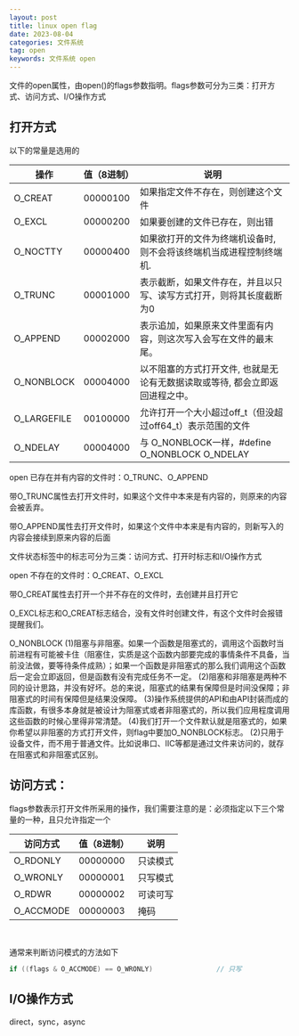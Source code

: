```yaml
---
layout: post
title: linux open flag
date: 2023-08-04
categories: 文件系统
tag: open
keywords: 文件系统 open
---
```


文件的open属性，由open()的flags参数指明。flags参数可分为三类：打开方式、访问方式、I/O操作方式

## 打开方式

以下的常量是选用的

| 操作        | 值（8进制） | 说明                                                         |
| ----------- | ----------- | ------------------------------------------------------------ |
| O_CREAT     | 00000100    | 如果指定文件不存在，则创建这个文件                           |
| O_EXCL      | 00000200    | 如果要创建的文件已存在，则出错                               |
| O_NOCTTY    | 00000400    | 如果欲打开的文件为终端机设备时, 则不会将该终端机当成进程控制终端机. |
| O_TRUNC     | 00001000    | 表示截断，如果文件存在，并且以只写、读写方式打开，则将其长度截断为0 |
| O_APPEND    | 00002000    | 表示追加，如果原来文件里面有内容，则这次写入会写在文件的最末尾。 |
| O_NONBLOCK  | 00004000    | 以不阻塞的方式打开文件, 也就是无论有无数据读取或等待, 都会立即返回进程之中。 |
| O_LARGEFILE | 00100000    | 允许打开一个大小超过off_t（但没超过off64_t）表示范围的文件   |
| O_NDELAY    | 00004000    | 与 O_NONBLOCK一样，#define O_NONBLOCK   O_NDELAY             |

open 已存在并有内容的文件时：O_TRUNC、O_APPEND

带O_TRUNC属性去打开文件时，如果这个文件中本来是有内容的，则原来的内容会被丢弃。

带O_APPEND属性去打开文件时，如果这个文件中本来是有内容的，则新写入的内容会接续到原来内容的后面

文件状态标签中的标志可分为三类：访问方式、打开时标志和I/O操作方式

open 不存在的文件时：O_CREAT、O_EXCL

带O_CREAT属性去打开一个并不存在的文件时，去创建并且打开它

O_EXCL标志和O_CREAT标志结合，没有文件时创建文件，有这个文件时会报错提醒我们。



O_NONBLOCK
(1)阻塞与非阻塞。如果一个函数是阻塞式的，调用这个函数时当前进程有可能被卡住（阻塞住，实质是这个函数内部要完成的事情条件不具备，当前没法做，要等待条件成熟）；如果一个函数是非阻塞式的那么我们调用这个函数后一定会立即返回，但是函数有没有完成任务不一定。
(2)阻塞和非阻塞是两种不同的设计思路，并没有好坏。总的来说，阻塞式的结果有保障但是时间没保障；非阻塞式的时间有保障但是结果没保障。
(3)操作系统提供的API和由API封装而成的库函数，有很多本身就是被设计为阻塞式或者非阻塞式的，所以我们应用程度调用这些函数的时候心里得非常清楚。
(4)我们打开一个文件默认就是阻塞式的，如果你希望以非阻塞的方式打开文件，则flag中要加O_NONBLOCK标志。
(2)只用于设备文件，而不用于普通文件。比如说串口、IIC等都是通过文件来访问的，就存在阻塞式和非阻塞式区别。



## 访问方式：

flags参数表示打开文件所采用的操作，我们需要注意的是：必须指定以下三个常量的一种，且只允许指定一个

| 访问方式  | 值（8进制） | 说明     |
| --------- | ----------- | -------- |
| O_RDONLY  | 00000000    | 只读模式 |
| O_WRONLY  | 00000001    | 只写模式 |
| O_RDWR    | 00000002    | 可读可写 |
| O_ACCMODE | 00000003    | 掩码     |

​		

通常来判断访问模式的方法如下

```c
if ((flags & O_ACCMODE) == O_WRONLY)				// 只写
```



## I/O操作方式

direct，sync，async
